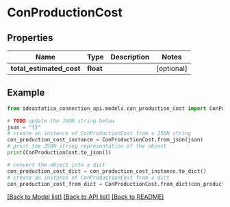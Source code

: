 # ConProductionCost


## Properties

Name | Type | Description | Notes
------------ | ------------- | ------------- | -------------
**total_estimated_cost** | **float** |  | [optional] 

## Example

```python
from ideastatica_connection_api.models.con_production_cost import ConProductionCost

# TODO update the JSON string below
json = "{}"
# create an instance of ConProductionCost from a JSON string
con_production_cost_instance = ConProductionCost.from_json(json)
# print the JSON string representation of the object
print(ConProductionCost.to_json())

# convert the object into a dict
con_production_cost_dict = con_production_cost_instance.to_dict()
# create an instance of ConProductionCost from a dict
con_production_cost_from_dict = ConProductionCost.from_dict(con_production_cost_dict)
```
[[Back to Model list]](../README.md#documentation-for-models) [[Back to API list]](../README.md#documentation-for-api-endpoints) [[Back to README]](../README.md)


